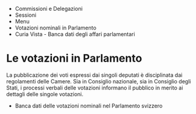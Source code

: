   * Commissioni e Delegazioni
  * Sessioni
  * Menu
  * Votazioni nominali in Parlamento
  * Curia Vista - Banca dati degli affari parlamentari

#  Le votazioni in Parlamento

La pubblicazione dei voti espressi dai singoli deputati è disciplinata dai
regolamenti delle Camere. Sia in Consiglio nazionale, sia in Consiglio degli
Stati, i processi verbali delle votazioni informano il pubblico in merito ai
dettagli delle singole votazioni.

  * Banca dati delle votazioni nominali nel Parlamento svizzero

